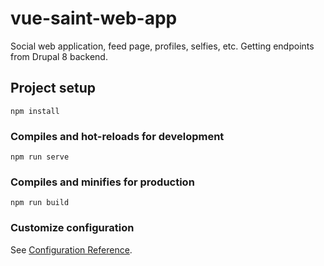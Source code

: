 # vue-saint-web-app

Social web application, feed page, profiles, selfies, etc. Getting endpoints from Drupal 8 backend.

## Project setup

```
npm install
```

### Compiles and hot-reloads for development

```
npm run serve
```

### Compiles and minifies for production

```
npm run build
```

### Customize configuration

See [Configuration Reference](https://cli.vuejs.org/config/).
